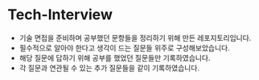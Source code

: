 # Tech-Interview

- 기술 면접을 준비하며 공부했던 문항들을 정리하기 위해 만든 레포지토리입니다.
- 필수적으로 알아야 한다고 생각이 드는 질문들 위주로 구성해보았습니다.
- 해당 질문에 답하기 위해 공부를 했었던 질문들만 기록하였습니다.
- 각 질문과 연관될 수 있는 추가 질문들을 같이 기록하였습니다.
